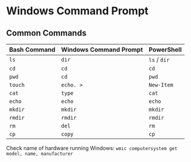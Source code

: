 # Windows Command Prompt

## Common Commands

| Bash Command | Windows Command Prompt | PowerShell   |
| ------------ | ---------------------- | ------------ |
| `ls`         | `dir`                  | `ls` / `dir` |
| `cd`         | `cd`                   | `cd`         |
| `pwd`        | `cd`                   | `pwd`        |
| `touch`      | `echo. >`              | `New-Item`   |
| `cat`        | `type`                 | `cat`        |
| `echo`       | `echo`                 | `echo`       |
| `mkdir`      | `mkdir`                | `mkdir`      |
| `rmdir`      | `rmdir`                | `rmdir`      |
| `rm`         | `del`                  | `rm`         |
| `cp`         | `copy`                 | `cp`         |

Check name of hardware running Windows: `wmic computersystem get model, name, manufacturer`